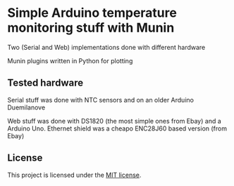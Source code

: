 Simple Arduino temperature monitoring stuff with Munin
==============

Two (Serial and Web) implementations done with different hardware

Munin plugins written in Python for plotting

## Tested hardware

Serial stuff was done with NTC sensors and on an older Arduino Duemilanove

Web stuff was done with DS1820 (the most simple ones from Ebay) and a Arduino Uno. 
Ethernet shield was a cheapo ENC28J60 based version (from Ebay)

## License
This project is licensed under the [MIT license](http://opensource.org/licenses/MIT).